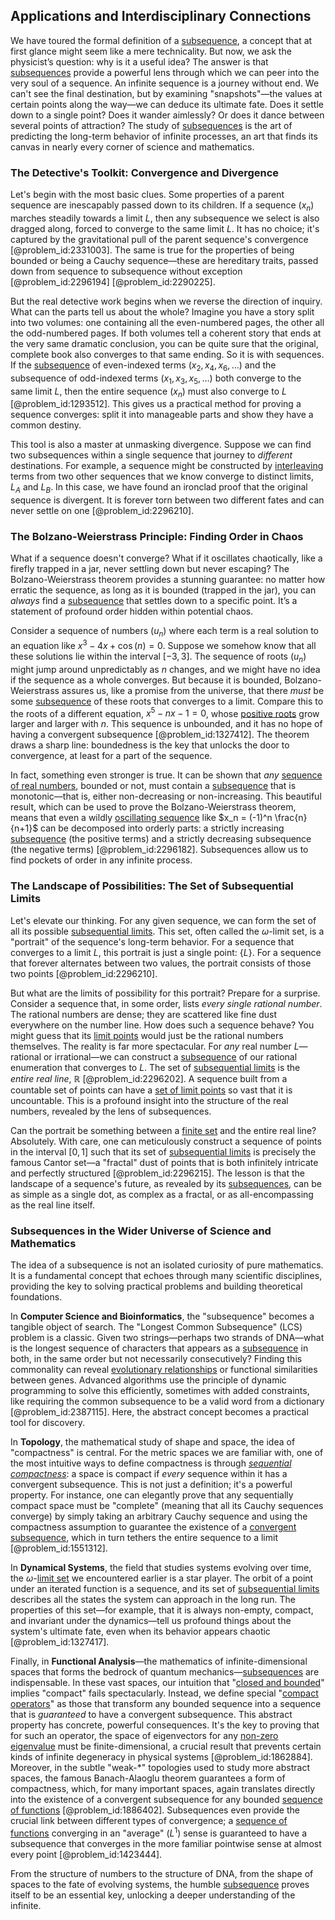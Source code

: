 ## Applications and Interdisciplinary Connections

We have toured the formal definition of a [subsequence](@article_id:139896), a concept that at first glance might seem like a mere technicality. But now, we ask the physicist’s question: why is it a useful idea? The answer is that [subsequences](@article_id:147208) provide a powerful lens through which we can peer into the very soul of a sequence. An infinite sequence is a journey without end. We can't see the final destination, but by examining "snapshots"—the values at certain points along the way—we can deduce its ultimate fate. Does it settle down to a single point? Does it wander aimlessly? Or does it dance between several points of attraction? The study of [subsequences](@article_id:147208) is the art of predicting the long-term behavior of infinite processes, an art that finds its canvas in nearly every corner of science and mathematics.

### The Detective's Toolkit: Convergence and Divergence

Let's begin with the most basic clues. Some properties of a parent sequence are inescapably passed down to its children. If a sequence $(x_n)$ marches steadily towards a limit $L$, then any subsequence we select is also dragged along, forced to converge to the same limit $L$. It has no choice; it's captured by the gravitational pull of the parent sequence's convergence [@problem_id:2331003]. The same is true for the properties of being bounded or being a Cauchy sequence—these are hereditary traits, passed down from sequence to subsequence without exception [@problem_id:2296194] [@problem_id:2290225].

But the real detective work begins when we reverse the direction of inquiry. What can the parts tell us about the whole? Imagine you have a story split into two volumes: one containing all the even-numbered pages, the other all the odd-numbered pages. If both volumes tell a coherent story that ends at the very same dramatic conclusion, you can be quite sure that the original, complete book also converges to that same ending. So it is with sequences. If the [subsequence](@article_id:139896) of even-indexed terms $(x_2, x_4, x_6, \dots)$ and the subsequence of odd-indexed terms $(x_1, x_3, x_5, \dots)$ both converge to the same limit $L$, then the entire sequence $(x_n)$ must also converge to $L$ [@problem_id:1293512]. This gives us a practical method for proving a sequence converges: split it into manageable parts and show they have a common destiny.

This tool is also a master at unmasking divergence. Suppose we can find two subsequences within a single sequence that journey to *different* destinations. For example, a sequence might be constructed by [interleaving](@article_id:268255) terms from two other sequences that we know converge to distinct limits, $L_A$ and $L_B$. In this case, we have found an ironclad proof that the original sequence is divergent. It is forever torn between two different fates and can never settle on one [@problem_id:2296210].

### The Bolzano-Weierstrass Principle: Finding Order in Chaos

What if a sequence doesn't converge? What if it oscillates chaotically, like a firefly trapped in a jar, never settling down but never escaping? The Bolzano-Weierstrass theorem provides a stunning guarantee: no matter how erratic the sequence, as long as it is bounded (trapped in the jar), you can *always* find a [subsequence](@article_id:139896) that settles down to a specific point. It’s a statement of profound order hidden within potential chaos.

Consider a sequence of numbers $(u_n)$ where each term is a real solution to an equation like $x^3 - 4x + \cos(n) = 0$. Suppose we somehow know that all these solutions lie within the interval $[-3, 3]$. The sequence of roots $(u_n)$ might jump around unpredictably as $n$ changes, and we might have no idea if the sequence as a whole converges. But because it is bounded, Bolzano-Weierstrass assures us, like a promise from the universe, that there *must* be some [subsequence](@article_id:139896) of these roots that converges to a limit. Compare this to the roots of a different equation, $x^5 - nx - 1 = 0$, whose [positive roots](@article_id:198770) grow larger and larger with $n$. This sequence is unbounded, and it has no hope of having a convergent subsequence [@problem_id:1327412]. The theorem draws a sharp line: boundedness is the key that unlocks the door to convergence, at least for a part of the sequence.

In fact, something even stronger is true. It can be shown that *any* [sequence of real numbers](@article_id:140596), bounded or not, must contain a [subsequence](@article_id:139896) that is monotonic—that is, either non-decreasing or non-increasing. This beautiful result, which can be used to prove the Bolzano-Weierstrass theorem, means that even a wildly [oscillating sequence](@article_id:160650) like $x_n = (-1)^n \frac{n}{n+1}$ can be decomposed into orderly parts: a strictly increasing [subsequence](@article_id:139896) (the positive terms) and a strictly decreasing subsequence (the negative terms) [@problem_id:2296182]. Subsequences allow us to find pockets of order in any infinite process.

### The Landscape of Possibilities: The Set of Subsequential Limits

Let's elevate our thinking. For any given sequence, we can form the set of all its possible [subsequential limits](@article_id:138553). This set, often called the $\omega$-limit set, is a "portrait" of the sequence's long-term behavior. For a sequence that converges to a limit $L$, this portrait is just a single point: $\{L\}$. For a sequence that forever alternates between two values, the portrait consists of those two points [@problem_id:2296210].

But what are the limits of possibility for this portrait? Prepare for a surprise. Consider a sequence that, in some order, lists *every single rational number*. The rational numbers are dense; they are scattered like fine dust everywhere on the number line. How does such a sequence behave? You might guess that its [limit points](@article_id:140414) would just be the rational numbers themselves. The reality is far more spectacular. For *any* real number $L$—rational or irrational—we can construct a [subsequence](@article_id:139896) of our rational enumeration that converges to $L$. The set of [subsequential limits](@article_id:138553) is the *entire real line*, $\mathbb{R}$ [@problem_id:2296202]. A sequence built from a countable set of points can have a [set of limit points](@article_id:178020) so vast that it is uncountable. This is a profound insight into the structure of the real numbers, revealed by the lens of subsequences.

Can the portrait be something between a [finite set](@article_id:151753) and the entire real line? Absolutely. With care, one can meticulously construct a sequence of points in the interval $[0,1]$ such that its set of [subsequential limits](@article_id:138553) is precisely the famous Cantor set—a "fractal" dust of points that is both infinitely intricate and perfectly structured [@problem_id:2296215]. The lesson is that the landscape of a sequence's future, as revealed by its [subsequences](@article_id:147208), can be as simple as a single dot, as complex as a fractal, or as all-encompassing as the real line itself.

### Subsequences in the Wider Universe of Science and Mathematics

The idea of a subsequence is not an isolated curiosity of pure mathematics. It is a fundamental concept that echoes through many scientific disciplines, providing the key to solving practical problems and building theoretical foundations.

In **Computer Science and Bioinformatics**, the "subsequence" becomes a tangible object of search. The "Longest Common Subsequence" (LCS) problem is a classic. Given two strings—perhaps two strands of DNA—what is the longest sequence of characters that appears as a [subsequence](@article_id:139896) in both, in the same order but not necessarily consecutively? Finding this commonality can reveal [evolutionary relationships](@article_id:175214) or functional similarities between genes. Advanced algorithms use the principle of dynamic programming to solve this efficiently, sometimes with added constraints, like requiring the common subsequence to be a valid word from a dictionary [@problem_id:2387115]. Here, the abstract concept becomes a practical tool for discovery.

In **Topology**, the mathematical study of shape and space, the idea of "compactness" is central. For the metric spaces we are familiar with, one of the most intuitive ways to define compactness is through *[sequential compactness](@article_id:143833)*: a space is compact if *every* sequence within it has a convergent subsequence. This is not just a definition; it's a powerful property. For instance, one can elegantly prove that any sequentially compact space must be "complete" (meaning that all its Cauchy sequences converge) by simply taking an arbitrary Cauchy sequence and using the compactness assumption to guarantee the existence of a [convergent subsequence](@article_id:140766), which in turn tethers the entire sequence to a limit [@problem_id:1551312].

In **Dynamical Systems**, the field that studies systems evolving over time, the $\omega$-[limit set](@article_id:138132) we encountered earlier is a star player. The orbit of a point under an iterated function is a sequence, and its set of [subsequential limits](@article_id:138553) describes all the states the system can approach in the long run. The properties of this set—for example, that it is always non-empty, compact, and invariant under the dynamics—tell us profound things about the system's ultimate fate, even when its behavior appears chaotic [@problem_id:1327417].

Finally, in **Functional Analysis**—the mathematics of infinite-dimensional spaces that forms the bedrock of quantum mechanics—[subsequences](@article_id:147208) are indispensable. In these vast spaces, our intuition that "[closed and bounded](@article_id:140304)" implies "compact" fails spectacularly. Instead, we define special "[compact operators](@article_id:138695)" as those that transform any bounded sequence into a sequence that is *guaranteed* to have a convergent subsequence. This abstract property has concrete, powerful consequences. It's the key to proving that for such an operator, the space of eigenvectors for any [non-zero eigenvalue](@article_id:269774) must be finite-dimensional, a crucial result that prevents certain kinds of infinite degeneracy in physical systems [@problem_id:1862884]. Moreover, in the subtle "weak-*" topologies used to study more abstract spaces, the famous Banach-Alaoglu theorem guarantees a form of compactness, which, for many important spaces, again translates directly into the existence of a convergent subsequence for any bounded [sequence of functions](@article_id:144381) [@problem_id:1886402]. Subsequences even provide the crucial link between different types of convergence; a [sequence of functions](@article_id:144381) converging in an "average" ($L^1$) sense is guaranteed to have a subsequence that converges in the more familiar pointwise sense at almost every point [@problem_id:1423444].

From the structure of numbers to the structure of DNA, from the shape of spaces to the fate of evolving systems, the humble [subsequence](@article_id:139896) proves itself to be an essential key, unlocking a deeper understanding of the infinite.